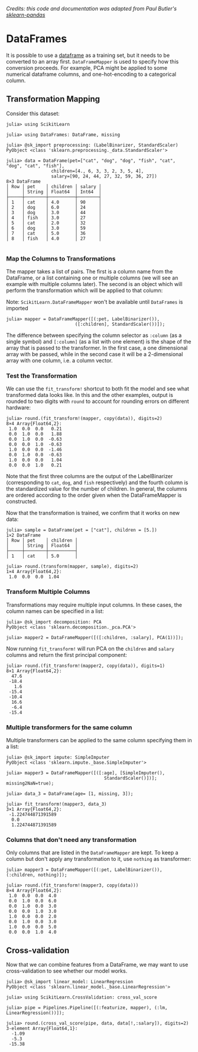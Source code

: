 *Credits: this code and documentation was adapted from Paul Butler's [sklearn-pandas](https://github.com/paulgb/sklearn-pandas)*

# DataFrames

It is possible to use a [dataframe](https://github.com/JuliaStats/DataFrames.jl) as a training set, but it needs to be converted to an array first. `DataFrameMapper` is used to specify how this conversion proceeds. For example, PCA might be applied to some numerical dataframe columns, and one-hot-encoding to a categorical column.

## Transformation Mapping

Consider this dataset:


```jldoctest dataframes
julia> using ScikitLearn

julia> using DataFrames: DataFrame, missing

julia> @sk_import preprocessing: (LabelBinarizer, StandardScaler)
PyObject <class 'sklearn.preprocessing._data.StandardScaler'>

julia> data = DataFrame(pet=["cat", "dog", "dog", "fish", "cat", "dog", "cat", "fish"],
                 children=[4., 6, 3, 3, 2, 3, 5, 4],
                 salary=[90, 24, 44, 27, 32, 59, 36, 27])
8×3 DataFrame
│ Row │ pet    │ children │ salary │
│     │ String │ Float64  │ Int64  │
├─────┼────────┼──────────┼────────┤
│ 1   │ cat    │ 4.0      │ 90     │
│ 2   │ dog    │ 6.0      │ 24     │
│ 3   │ dog    │ 3.0      │ 44     │
│ 4   │ fish   │ 3.0      │ 27     │
│ 5   │ cat    │ 2.0      │ 32     │
│ 6   │ dog    │ 3.0      │ 59     │
│ 7   │ cat    │ 5.0      │ 36     │
│ 8   │ fish   │ 4.0      │ 27     │


```

### Map the Columns to Transformations

The mapper takes a list of pairs. The first is a column name from the DataFrame, or a list containing one or multiple columns (we will see an example with multiple columns later). The second is an object which will perform the transformation which will be applied to that column:

Note: `ScikitLearn.DataFrameMapper` won't be available until `DataFrames` is imported


```jldoctest dataframes
julia> mapper = DataFrameMapper([(:pet, LabelBinarizer()),
                          ([:children], StandardScaler())]);
```

The difference between specifying the column selector as `:column` (as a single symbol) and `[:column]` (as a list with one element) is the shape of the array that is passed to the transformer. In the first case, a one dimensional array with be passed, while in the second case it will be a 2-dimensional array with one column, i.e. a column vector.

### Test the Transformation

We can use the `fit_transform!` shortcut to both fit the model and see what transformed data looks like. In this and the other examples, output is rounded to two digits with `round` to account for rounding errors on different hardware:


```jldoctest dataframes
julia> round.(fit_transform!(mapper, copy(data)), digits=2)
8×4 Array{Float64,2}:
 1.0  0.0  0.0   0.21
 0.0  1.0  0.0   1.88
 0.0  1.0  0.0  -0.63
 0.0  0.0  1.0  -0.63
 1.0  0.0  0.0  -1.46
 0.0  1.0  0.0  -0.63
 1.0  0.0  0.0   1.04
 0.0  0.0  1.0   0.21

```

Note that the first three columns are the output of the LabelBinarizer (corresponding to `cat`, `dog`, and `fish`
 respectively) and the fourth column is the standardized value for the number of children. In general, the columns are ordered according to the order given when the DataFrameMapper is constructed.

Now that the transformation is trained, we confirm that it works on new data:


```jldoctest dataframes
julia> sample = DataFrame(pet = ["cat"], children = [5.])
1×2 DataFrame
│ Row │ pet    │ children │
│     │ String │ Float64  │
├─────┼────────┼──────────┤
│ 1   │ cat    │ 5.0      │

julia> round.(transform(mapper, sample), digits=2)
1×4 Array{Float64,2}:
 1.0  0.0  0.0  1.04

```

### Transform Multiple Columns

Transformations may require multiple input columns. In these cases, the column names can be specified in a list:


```jldoctest dataframes
julia> @sk_import decomposition: PCA
PyObject <class 'sklearn.decomposition._pca.PCA'>

julia> mapper2 = DataFrameMapper([([:children, :salary], PCA(1))]);

```

Now running `fit_transform!` will run PCA on the `children` and `salary` columns and return the first principal component:


```jldoctest dataframes
julia> round.(fit_transform!(mapper2, copy(data)), digits=1)
8×1 Array{Float64,2}:
  47.6
 -18.4
   1.6
 -15.4
 -10.4
  16.6
  -6.4
 -15.4

```

### Multiple transformers for the same column

Multiple transformers can be applied to the same column specifying them in a list:


```jldoctest dataframes
julia> @sk_import impute: SimpleImputer
PyObject <class 'sklearn.impute._base.SimpleImputer'>

julia> mapper3 = DataFrameMapper([([:age], [SimpleImputer(),
                                     StandardScaler()])]; missing2NaN=true);

julia> data_3 = DataFrame(age= [1, missing, 3]);

julia> fit_transform!(mapper3, data_3)
3×1 Array{Float64,2}:
 -1.224744871391589
  0.0
  1.224744871391589

```

### Columns that don't need any transformation

Only columns that are listed in the `DataFrameMapper` are kept. To keep a column but don't apply any transformation to it, use `nothing` as transformer:


```jldoctest dataframes
julia> mapper3 = DataFrameMapper([(:pet, LabelBinarizer()), (:children, nothing)]);

julia> round.(fit_transform!(mapper3, copy(data)))
8×4 Array{Float64,2}:
 1.0  0.0  0.0  4.0
 0.0  1.0  0.0  6.0
 0.0  1.0  0.0  3.0
 0.0  0.0  1.0  3.0
 1.0  0.0  0.0  2.0
 0.0  1.0  0.0  3.0
 1.0  0.0  0.0  5.0
 0.0  0.0  1.0  4.0

```

## Cross-validation

Now that we can combine features from a DataFrame, we may want to use cross-validation to see whether our model works.


```jldoctest dataframes
julia> @sk_import linear_model: LinearRegression
PyObject <class 'sklearn.linear_model._base.LinearRegression'>

julia> using ScikitLearn.CrossValidation: cross_val_score

julia> pipe = Pipelines.Pipeline([(:featurize, mapper), (:lm, LinearRegression())]);

julia> round.(cross_val_score(pipe, data, data[!,:salary]), digits=2)
3-element Array{Float64,1}:
  -1.09
  -5.3
 -15.38

```
